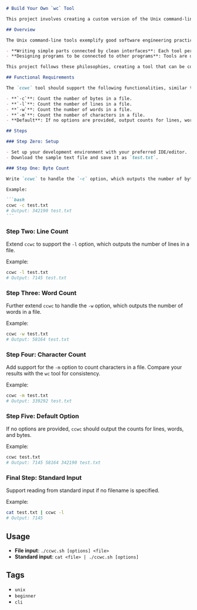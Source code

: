 ````markdown
# Build Your Own `wc` Tool

This project involves creating a custom version of the Unix command-line tool `wc` (word count). The goal is to develop a tool, `ccwc`, that counts lines, words, characters, and bytes in a file, or reads from standard input if no file is specified.

## Overview

The Unix command-line tools exemplify good software engineering practices by:

- **Writing simple parts connected by clean interfaces**: Each tool performs a specific task and provides a simple command-line interface (CLI) that handles text input from files or streams.
- **Designing programs to be connected to other programs**: Tools are designed to work together, creating powerful compositions for text data processing pipelines.

This project follows these philosophies, creating a tool that can be combined with others to process text data effectively.

## Functional Requirements

The `ccwc` tool should support the following functionalities, similar to `wc`:

- **`-c`**: Count the number of bytes in a file.
- **`-l`**: Count the number of lines in a file.
- **`-w`**: Count the number of words in a file.
- **`-m`**: Count the number of characters in a file.
- **Default**: If no options are provided, output counts for lines, words, and bytes.

## Steps

### Step Zero: Setup

- Set up your development environment with your preferred IDE/editor.
- Download the sample text file and save it as `test.txt`.

### Step One: Byte Count

Write `ccwc` to handle the `-c` option, which outputs the number of bytes in a file.

Example:

```bash
ccwc -c test.txt
# Output: 342190 test.txt
```
````

### Step Two: Line Count

Extend `ccwc` to support the `-l` option, which outputs the number of lines in a file.

Example:

```bash
ccwc -l test.txt
# Output: 7145 test.txt
```

### Step Three: Word Count

Further extend `ccwc` to handle the `-w` option, which outputs the number of words in a file.

Example:

```bash
ccwc -w test.txt
# Output: 58164 test.txt
```

### Step Four: Character Count

Add support for the `-m` option to count characters in a file. Compare your results with the `wc` tool for consistency.

Example:

```bash
ccwc -m test.txt
# Output: 339292 test.txt
```

### Step Five: Default Option

If no options are provided, `ccwc` should output the counts for lines, words, and bytes.

Example:

```bash
ccwc test.txt
# Output: 7145 58164 342190 test.txt
```

### Final Step: Standard Input

Support reading from standard input if no filename is specified.

Example:

```bash
cat test.txt | ccwc -l
# Output: 7145
```

## Usage

- **File input**: `./ccwc.sh [options] <file>`
- **Standard input**: `cat <file> | ./ccwc.sh [options]`



## Tags

- `unix`
- `beginner`
- `cli`


